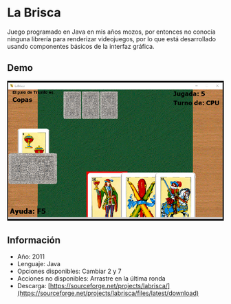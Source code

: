 # La Brisca

Juego programado en Java en mis años mozos, por entonces no conocía ninguna librería para renderizar videojuegos, por lo que está desarrollado usando componentes básicos de la interfaz gráfica.

## Demo

<img src="/docs/demo.gif"/>

## Información

* Año: 2011
* Lenguaje: Java
* Opciones disponibles: Cambiar 2 y 7
* Acciones no disponibles: Arrastre en la última ronda
* Descarga: [https://sourceforge.net/projects/labrisca/](https://sourceforge.net/projects/labrisca/files/latest/download)
